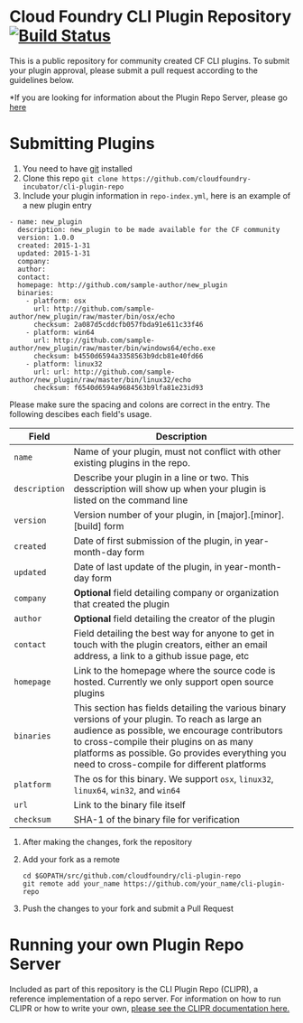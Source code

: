 Cloud Foundry CLI Plugin Repository [![Build Status](https://travis-ci.org/cloudfoundry-incubator/cli-plugin-repo.svg?branch=master)](https://travis-ci.org/cloudfoundry-incubator/cli-plugin-repo)
=================

This is a public repository for community created CF CLI plugins. To submit your plugin
approval, please submit a pull request according to the guidelines below.

*If you are looking for information about the Plugin Repo Server, please go [here](https://github.com/cloudfoundry-incubator/cli-plugin-repo/blob/master/CLIPR.md)

Submitting Plugins
=================
1. You need to have [git](http://git-scm.com/downloads) installed
1. Clone this repo `git clone https://github.com/cloudfoundry-incubator/cli-plugin-repo`
1. Include your plugin information in `repo-index.yml`, here is an example of a new plugin entry
  ```
  - name: new_plugin
    description: new_plugin to be made available for the CF community
    version: 1.0.0
    created: 2015-1-31
    updated: 2015-1-31
    company:
    author:
    contact:
    homepage: http://github.com/sample-author/new_plugin
    binaries:
      - platform: osx 
        url: http://github.com/sample-author/new_plugin/raw/master/bin/osx/echo
        checksum: 2a087d5cddcfb057fbda91e611c33f46
      - platform: win64 
        url: http://github.com/sample-author/new_plugin/raw/master/bin/windows64/echo.exe
        checksum: b4550d6594a3358563b9dcb81e40fd66
      - platform: linux32
        url: url: http://github.com/sample-author/new_plugin/raw/master/bin/linux32/echo
        checksum: f6540d6594a9684563b9lfa81e23id93
  ```
  Please make sure the spacing and colons are correct in the entry. The following descibes each field's usage.
  
  Field | Description
  ------ | ---------
  `name` | Name of your plugin, must not conflict with other existing plugins in the repo.
  `description` | Describe your plugin in a line or two. This desscription will show up when your plugin is listed on the command line
  `version` | Version number of your plugin, in [major].[minor].[build] form
  `created` | Date of first submission of the plugin, in year-month-day form
  `updated` | Date of last update of the plugin, in year-month-day form
  `company` | <b>Optional</b> field detailing company or organization that created the plugin
  `author` | <b>Optional</b> field detailing the creator of the plugin
  `contact` | Field detailing the best way for anyone to get in touch with the plugin creators, either an email address, a link to a github issue page, etc
  `homepage` | Link to the homepage where the source code is hosted. Currently we only support open source plugins
  `binaries` | This section has fields detailing the various binary versions of your plugin. To reach as large an audience as possible, we encourage contributors to cross-compile their plugins on as many platforms as possible. Go provides everything you need to cross-compile for different platforms
   `platform` | The os for this binary. We support `osx`, `linux32`, `linux64`, `win32`, and `win64`
   `url` | Link to the binary file itself
   `checksum` | SHA-1 of the binary file for verification

1. After making the changes, fork the repository
1. Add your fork as a remote
   ```
   cd $GOPATH/src/github.com/cloudfoundry/cli-plugin-repo
   git remote add your_name https://github.com/your_name/cli-plugin-repo
   ```
   
1. Push the changes to your fork and submit a Pull Request

 
Running your own Plugin Repo Server
=================
Included as part of this repository is the CLI Plugin Repo (CLIPR), a reference implementation of a repo server. For information on how to run CLIPR or how to write your own, [please see the CLIPR documentation here.](https://github.com/cloudfoundry-incubator/cli-plugin-repo/blob/master/CLIPR.md)
